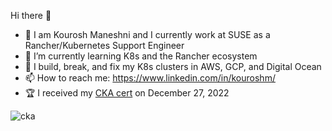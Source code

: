 Hi there 👋

- 🔭 I am Kourosh Maneshni and I currently work at SUSE as a Rancher/Kubernetes Support Engineer
- 🌱 I’m currently learning K8s and the Rancher ecosystem
- :wrench: I build, break, and fix my K8s clusters in AWS, GCP, and Digital Ocean
- 📫 How to reach me: https://www.linkedin.com/in/kouroshm/
- :trophy: I received my [CKA cert](https://www.credly.com/badges/c81453da-cebf-4ba8-96e5-67641c500869/public_url) on December 27, 2022

![cka](https://images.credly.com/size/340x340/images/8b8ed108-e77d-4396-ac59-2504583b9d54/cka_from_cncfsite__281_29.png)
